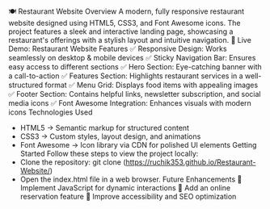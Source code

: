 🍽️ Restaurant Website
Overview
A modern, fully responsive restaurant website designed using HTML5, CSS3, and Font Awesome icons. The project features a sleek and interactive landing page, showcasing a restaurant's offerings with a stylish layout and intuitive navigation.
🔗 Live Demo: Restaurant Website
Features
✅ Responsive Design: Works seamlessly on desktop & mobile devices
✅ Sticky Navigation Bar: Ensures easy access to different sections
✅ Hero Section: Eye-catching banner with a call-to-action
✅ Features Section: Highlights restaurant services in a well-structured format
✅ Menu Grid: Displays food items with appealing images
✅ Footer Section: Contains helpful links, newsletter subscription, and social media icons
✅ Font Awesome Integration: Enhances visuals with modern icons
Technologies Used
- HTML5 → Semantic markup for structured content
- CSS3 → Custom styles, layout design, and animations
- Font Awesome → Icon library via CDN for polished UI elements
Getting Started
Follow these steps to view the project locally:
- Clone the repository:
git clone (https://ruchik353.github.io/Restaurant-Website/)
- Open the index.html file in a web browser.
Future Enhancements
🔹 Implement JavaScript for dynamic interactions
🔹 Add an online reservation feature
🔹 Improve accessibility and SEO optimization

